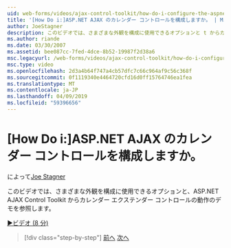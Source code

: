 ```yaml
---
uid: web-forms/videos/ajax-control-toolkit/how-do-i-configure-the-aspnet-ajax-calendar-control
title: '[How Do i:]ASP.NET AJAX のカレンダー コントロールを構成しますか。 | Microsoft Docs'
author: JoeStagner
description: このビデオでは、さまざまな外観を構成に使用できるオプションと t からカレンダー エクステンダー コントロールの動作のデモを参照しています.
ms.author: riande
ms.date: 03/30/2007
ms.assetid: bee087cc-7fed-4dce-8b52-19987f2d38a6
msc.legacyurl: /web-forms/videos/ajax-control-toolkit/how-do-i-configure-the-aspnet-ajax-calendar-control
msc.type: video
ms.openlocfilehash: 2d3a4b64f747a4cb57dfc7c66c964af9c56c368f
ms.sourcegitcommit: 0f1119340e4464720cfd16d0ff15764746ea1fea
ms.translationtype: MT
ms.contentlocale: ja-JP
ms.lasthandoff: 04/09/2019
ms.locfileid: "59396656"
---
```

# <a name="how-do-i-configure-the-aspnet-ajax-calendar-control"></a>[How Do i:]ASP.NET AJAX のカレンダー コントロールを構成しますか。

によって[Joe Stagner](https://github.com/JoeStagner)

このビデオでは、さまざまな外観を構成に使用できるオプションと、ASP.NET AJAX Control Toolkit からカレンダー エクステンダー コントロールの動作のデモを参照します。

[&#9654;ビデオ (8 分)](https://channel9.msdn.com/Blogs/ASP-NET-Site-Videos/how-do-i-configure-the-aspnet-ajax-calendar-control)

> [!div class="step-by-step"]
> [前へ](how-do-i-use-the-aspnet-ajax-autocomplete-control.md)
> [次へ](how-do-i-use-the-aspnet-ajax-dropdown-control.md)
